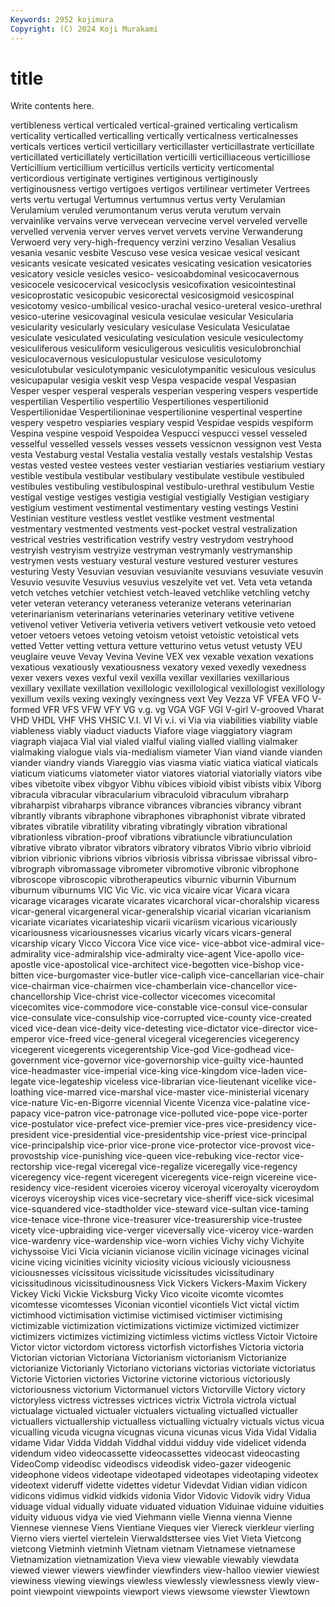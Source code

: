```yaml
---
Keywords: 2952 kojimura
Copyright: (C) 2024 Koji Murakami
---
```


# title

Write contents here.



vertibleness vertical verticaled vertical-grained verticaling verticalism
verticality verticalled verticalling vertically verticalness verticalnesses verticals vertices verticil verticillary
verticillaster verticillastrate verticillate verticillated verticillately verticillation verticilli verticilliaceous verticilliose Verticillium
verticillium verticillus verticils verticity verticomental verticordious vertiginate vertigines vertiginous vertiginously
vertiginousness vertigo vertigoes vertigos vertilinear vertimeter Vertrees verts vertu vertugal
Vertumnus vertumnus vertus verty Verulamian Verulamium veruled verumontanum verus veruta
verutum vervain vervainlike vervains verve vervecean vervecine vervel verveled vervelle
vervelled vervenia verver verves vervet vervets vervine Verwanderung Verwoerd very
very-high-frequency verzini verzino Vesalian Vesalius vesania vesanic vesbite Vescuso vese
vesica vesicae vesical vesicant vesicants vesicate vesicated vesicates vesicating vesication
vesicatories vesicatory vesicle vesicles vesico- vesicoabdominal vesicocavernous vesicocele vesicocervical vesicoclysis
vesicofixation vesicointestinal vesicoprostatic vesicopubic vesicorectal vesicosigmoid vesicospinal vesicotomy vesico-umbilical vesico-urachal
vesico-ureteral vesico-urethral vesico-uterine vesicovaginal vesicula vesiculae vesicular Vesicularia vesicularity vesicularly
vesiculary vesiculase Vesiculata Vesiculatae vesiculate vesiculated vesiculating vesiculation vesicule vesiculectomy
vesiculiferous vesiculiform vesiculigerous vesiculitis vesiculobronchial vesiculocavernous vesiculopustular vesiculose vesiculotomy vesiculotubular
vesiculotympanic vesiculotympanitic vesiculous vesiculus vesicupapular vesigia veskit vesp Vespa vespacide
vespal Vespasian Vesper vesper vesperal vesperals vesperian vespering vespers vespertide
vespertilian Vespertilio vespertilio Vespertiliones vespertilionid Vespertilionidae Vespertilioninae vespertilionine vespertinal vespertine
vespery vespetro vespiaries vespiary vespid Vespidae vespids vespiform Vespina vespine
vespoid Vespoidea Vespucci vespucci vessel vesseled vesselful vesselled vessels vesses
vessets vessicnon vessignon vest Vesta vesta Vestaburg vestal Vestalia vestalia
vestally vestals vestalship Vestas vestas vested vestee vestees vester vestiarian
vestiaries vestiarium vestiary vestible vestibula vestibular vestibulary vestibulate vestibule vestibuled
vestibules vestibuling vestibulospinal vestibulo-urethral vestibulum Vestie vestigal vestige vestiges vestigia
vestigial vestigially Vestigian vestigiary vestigium vestiment vestimental vestimentary vesting vestings
Vestini Vestinian vestiture vestless vestlet vestlike vestment vestmental vestmentary vestmented
vestments vest-pocket vestral vestralization vestrical vestries vestrification vestrify vestry vestrydom
vestryhood vestryish vestryism vestryize vestryman vestrymanly vestrymanship vestrymen vests vestuary
vestural vesture vestured vesturer vestures vesturing Vesty Vesuvian vesuvian vesuvianite
vesuvians vesuviate vesuvin Vesuvio vesuvite Vesuvius vesuvius veszelyite vet vet.
Veta veta vetanda vetch vetches vetchier vetchiest vetch-leaved vetchlike vetchling
vetchy veter veteran veterancy veteraness veteranize veterans veterinarian veterinarianism veterinarians
veterinaries veterinary vetitive vetivene vetivenol vetiver Vetiveria vetiveria vetivers vetivert
vetkousie veto vetoed vetoer vetoers vetoes vetoing vetoism vetoist vetoistic
vetoistical vets vetted Vetter vetting vettura vetture vetturino vetus vetust
vetusty VEU veuglaire veuve Vevay Vevina Vevine VEX vex vexable
vexation vexations vexatious vexatiously vexatiousness vexatory vexed vexedly vexedness vexer
vexers vexes vexful vexil vexilla vexillar vexillaries vexillarious vexillary vexillate
vexillation vexillologic vexillological vexillologist vexillology vexillum vexils vexing vexingly vexingness
vext Vey Vezza VF VFEA VFO V-formed VFR VFS VFW
VFY VG v.g. vg VGA VGF VGI V-girl V-grooved Vharat
VHD VHDL VHF VHS VHSIC V.I. VI Vi v.i. vi
Via via viabilities viability viable viableness viably viaduct viaducts Viafore
viage viaggiatory viagram viagraph viajaca Vial vial vialed vialful vialing
vialled vialling vialmaker vialmaking vialogue vials via-medialism viameter Vian viand
viande vianden viander viandry viands Viareggio vias viasma viatic viatica
viatical viaticals viaticum viaticums viatometer viator viatores viatorial viatorially viators
vibe vibes vibetoite vibex vibgyor Vibhu vibices vibioid vibist vibists
vibix Viborg vibracula vibracular vibracularium vibraculoid vibraculum vibraharp vibraharpist vibraharps
vibrance vibrances vibrancies vibrancy vibrant vibrantly vibrants vibraphone vibraphones vibraphonist
vibrate vibrated vibrates vibratile vibratility vibrating vibratingly vibration vibrational vibrationless
vibration-proof vibrations vibratiuncle vibratiunculation vibrative vibrato vibrator vibrators vibratory vibratos
Vibrio vibrio vibrioid vibrion vibrionic vibrions vibrios vibriosis vibrissa vibrissae
vibrissal vibro- vibrograph vibromassage vibrometer vibromotive vibronic vibrophone vibroscope vibroscopic
vibrotherapeutics viburnic viburnin Viburnum viburnum viburnums VIC Vic Vic. vic
vica vicaire vicar Vicara vicara vicarage vicarages vicarate vicarates vicarchoral
vicar-choralship vicaress vicar-general vicargeneral vicar-generalship vicarial vicarian vicarianism vicariate vicariates
vicariateship vicarii vicariism vicarious vicariously vicariousness vicariousnesses vicarius vicarly vicars
vicars-general vicarship vicary Vicco Viccora Vice vice vice- vice-abbot vice-admiral
vice-admirality vice-admiralship vice-admiralty vice-agent Vice-apollo vice-apostle vice-apostolical vice-architect vice-begotten vice-bishop
vice-bitten vice-burgomaster vice-butler vice-caliph vice-cancellarian vice-chair vice-chairman vice-chairmen vice-chamberlain vice-chancellor
vice-chancellorship Vice-christ vice-collector vicecomes vicecomital vicecomites vice-commodore vice-constable vice-consul vice-consular
vice-consulate vice-consulship vice-corrupted vice-county vice-created viced vice-dean vice-deity vice-detesting vice-dictator
vice-director vice-emperor vice-freed vice-general vicegeral vicegerencies vicegerency vicegerent vicegerents vicegerentship
Vice-god Vice-godhead vice-government vice-governor vice-governorship vice-guilty vice-haunted vice-headmaster vice-imperial vice-king
vice-kingdom vice-laden vice-legate vice-legateship viceless vice-librarian vice-lieutenant vicelike vice-loathing vice-marred
vice-marshal vice-master vice-ministerial vicenary vice-nature Vic-en-Bigorre vicennial Vicente Vicenza vice-palatine
vice-papacy vice-patron vice-patronage vice-polluted vice-pope vice-porter vice-postulator vice-prefect vice-premier vice-pres
vice-presidency vice-president vice-presidential vice-presidentship vice-priest vice-principal vice-principalship vice-prior vice-prone vice-protector
vice-provost vice-provostship vice-punishing vice-queen vice-rebuking vice-rector vice-rectorship vice-regal viceregal vice-regalize
viceregally vice-regency viceregency vice-regent viceregent viceregents vice-reign vicereine vice-residency vice-resident
viceroies viceroy viceroyal viceroyalty viceroydom viceroys viceroyship vices vice-secretary vice-sheriff
vice-sick vicesimal vice-squandered vice-stadtholder vice-steward vice-sultan vice-taming vice-tenace vice-throne vice-treasurer
vice-treasurership vice-trustee vicety vice-upbraiding vice-verger viceversally vice-viceroy vice-warden vice-wardenry vice-wardenship
vice-worn vichies Vichy vichy Vichyite vichyssoise Vici Vicia vicianin vicianose
vicilin vicinage vicinages vicinal vicine vicing vicinities vicinity viciosity vicious
viciously viciousness viciousnesses vicissitous vicissitude vicissitudes vicissitudinary vicissitudinous vicissitudinousness Vick
Vickers Vickers-Maxim Vickery Vickey Vicki Vickie Vicksburg Vicky Vico vicoite
vicomte vicomtes vicomtesse vicomtesses Viconian vicontiel vicontiels Vict victal victim
victimhood victimisation victimise victimised victimiser victimising victimizable victimization victimizations victimize
victimized victimizer victimizers victimizes victimizing victimless victims victless Victoir Victoire
Victor victor victordom victoress victorfish victorfishes Victoria victoria Victorian victorian
Victoriana Victorianism victorianism Victorianize victorianize Victorianly Victoriano victorians victorias victoriate
victoriatus Victorie Victorien victories Victorine victorine victorious victoriously victoriousness victorium
Victormanuel victors Victorville Victory victory victoryless victress victresses victrices victrix
Victrola victrola victual victualage victualed victualer victualers victualing victualled victualler
victuallers victuallership victualless victualling victualry victuals victus vicua vicualling vicuda
vicugna vicugnas vicuna vicunas vicus Vida Vidal Vidalia vidame Vidar
Vidda Viddah Viddhal viddui vidduy vide videlicet videnda videndum video
videocassette videocassettes videocast videocasting VideoComp videodisc videodiscs videodisk video-gazer videogenic
videophone videos videotape videotaped videotapes videotaping videotex videotext videruff vidette
videttes videtur Videvdat Vidian vidian vidicon vidicons vidimus vidkid vidkids
vidonia Vidor Vidovic Vidovik vidry Vidua viduage vidual vidually viduate
viduated viduation Viduinae viduine viduities viduity viduous vidya vie vied
Viehmann vielle Vienna vienna Vienne Viennese viennese Viens Vientiane Vieques
vier Viereck vierkleur vierling Vierno viers viertel viertelein Vierwaldsttersee vies
Viet Vieta Vietcong vietcong Vietminh vietminh Vietnam vietnam Vietnamese vietnamese
Vietnamization vietnamization Vieva view viewable viewably viewdata viewed viewer viewers
viewfinder viewfinders view-halloo viewier viewiest viewiness viewing viewings viewless viewlessly
viewlessness viewly view-point viewpoint viewpoints viewport views viewsome viewster Viewtown

